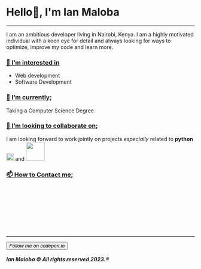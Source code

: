 <html>
  <h1>Hello👋, I'm Ian Maloba</h1>
  <hr>
<p>
  I am an ambitious developer living in Nairobi, Kenya. I am a highly motivated individual with a keen eye for detail and always looking for ways to optimize, improve my code and learn more.
</p>
<div class="interests">
  <h3><u>👀 I’m interested in</u></h3>
  <ul>
    <li>Web development</li>
    <li>Software Development</li>
  </ul>
</div>

<div class="currentStudies">
  <h3><u>🌱 I’m currently;</u></h3>
  <p>Taking a Computer Science Degree</p>
</div>

<div class="collaboratie-work">
  <h3><u>💞️ I’m looking to collaborate on;</u></h3>
  <p> I am looking forward to work jointly on projects <em>especially</em> related to <b>python</b><img src="https://upload.wikimedia.org/wikipedia/commons/thumb/c/c3/Python-logo-notext.svg/115px-Python-logo-notext.svg.png?20220821155029" width=20px/> and <img src="https://static.djangoproject.com/img/logos/django-logo-positive.png" width=50px/> </p> 
</div>

<div class="contact">
  <h3><u>📫 How to Contact me;</u></h3>
  <p>
     <div class="d-flex justify-content-center mt-3">
                <div class="mx-2">
                  <a href="(https://www.linkedin.com/in/ianmalobamwakha)" target="_blank"><iconify-icon icon="devicon:linkedin" style="color: white; font-size: 23px;"></iconify-icon></a>
                </div>
                <div class="mx-2">
                  <a href="(https://github.com/IanMalobaMwakha)" target="_blank"><iconify-icon icon="bytesize:github" style="color: white; font-size: 23px;"></iconify-icon></a>
                </div>
                <div class="mx-2">
                  <a href="(https://twitter.com/IanMwakha)" target="_blank"><iconify-icon icon="logos:twitter" style="color: white; font-size: 23px;"></iconify-icon></a>
                </div>
                <div class="mx-2">
                  <a href="(https://codepen.io/ianmalobamwakha/pens/public)" target="_blank"><iconify-icon icon="ant-design:codepen-circle-filled" style="color: white; font-size: 23px;"></iconify-icon></a>
                </div>
                <div class="mx-2">
                  <a href="(https://wa.link/9swn5e)" target="_blank"><iconify-icon icon="logos:whatsapp-icon" style="color: white; font-size: 23px;"></iconify-icon></a>
                </div>
  </p> 
</div>
 <br>
 <br>
 <br>
<br>
<br>
<br> 
<br>
<hr>
    <a href="https://codepen.io/ianmalobamwakha/pens/public" target="_blank"><button><em>Follow me on codepen.io</em></button></a>
<br>
<br>
<em><b>Ian Maloba © All rights reserved 2023.®</b></em>
<br>  

</html>



<!---
IanMalobaMwakha/IanMalobaMwakha is a ✨ special ✨ repository because its `README.md` (this file) appears on your GitHub profile.
You can click the Preview link to take a look at your changes..
--->
